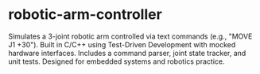 # robotic-arm-controller
Simulates a 3-joint robotic arm controlled via text commands (e.g., "MOVE J1 +30"). Built in C/C++ using Test-Driven Development with mocked hardware interfaces. Includes a command parser, joint state tracker, and unit tests. Designed for embedded systems and robotics practice.
